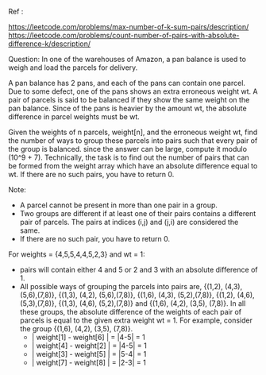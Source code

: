 Ref : 

https://leetcode.com/problems/max-number-of-k-sum-pairs/description/
https://leetcode.com/problems/count-number-of-pairs-with-absolute-difference-k/description/

Question:
In one of the warehouses of Amazon, a pan balance is used to weigh and load the parcels for delivery.

A pan balance has 2 pans, and each of the pans can contain one parcel. Due to some defect, one of the pans shows an extra erroneous weight wt. A pair of parcels is said to be balanced if they show the same weight on the pan balance. Since of the pans is heavier by the amount wt, the absolute difference in parcel weights must be wt.

Given the weights of n parcels, weight[n], and the erroneous weight wt, find the number of ways to group these parcels into pairs such that every pair of the group is balanced. since the answer can be large, compute it modulo (10^9 + 7). Technically, the task is to find out the number of pairs that can be formed from the weight array which have an absolute difference equal to wt.
If there are no such pairs, you have to return 0.

Note:
- A parcel cannot be present in more than one pair in a group.
- Two groups are different if at least one of their pairs contains a different pair of parcels. The pairs at indices (i,j) and (j,i) are considered the same.
- If there are no such pair, you have to return 0.
  
For weights = {4,5,5,4,4,5,2,3} and wt = 1:
- pairs will contain either 4 and 5 or 2 and 3 with an absolute difference of 1.
- All possible ways of grouping the parcels into pairs are, {(1,2), (4,3), (5,6),(7,8)}, {(1,3), (4,2), (5,6),(7,8)}, {(1,6), (4,3), (5,2),(7,8)}, {(1,2), (4,6), (5,3),(7,8)}, {(1,3), (4,6), (5,2),(7,8)} and {(1,6), (4,2), (3,5), (7,8)}. In all these groups, the absolute difference of the weights of each pair of parcels is equal to the given extra weight wt = 1. For example, consider the group {(1,6), (4,2), (3,5), (7,8)}.
    - | weight[1] - weight[6] | = |4-5| = 1
    - | weight[4] - weight[2] | = |4-5| = 1
    - | weight[3] - weight[5] | = |5-4| = 1
    - | weight[7] - weight[8] | = |2-3| = 1